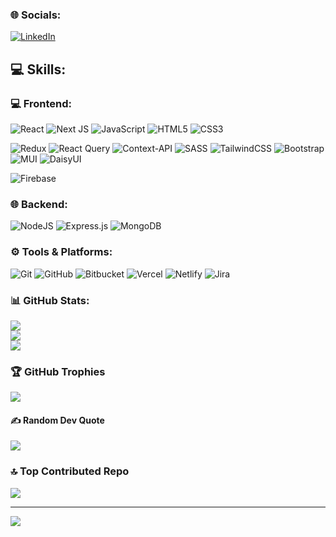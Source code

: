 
### 🌐 Socials:
[![LinkedIn](https://img.shields.io/badge/LinkedIn-%230077B5.svg?logo=linkedin&logoColor=white)](https://linkedin.com/in/pranavpremanand) 

## 💻 Skills:
### 💻 Frontend:
![React](https://img.shields.io/badge/react-%2320232a.svg?style=flat-square&logo=react&logoColor=%2361DAFB)
![Next JS](https://img.shields.io/badge/Next-black?style=flat-square&logo=next.js&logoColor=white)
![JavaScript](https://img.shields.io/badge/javascript-%23323330.svg?style=flat-square&logo=javascript&logoColor=%23F7DF1E)
![HTML5](https://img.shields.io/badge/html5-%23E34F26.svg?style=flat-square&logo=html5&logoColor=white)
![CSS3](https://img.shields.io/badge/css3-%231572B6.svg?style=flat-square&logo=css3&logoColor=white) 
<!-- ![React Native](https://img.shields.io/badge/react_native-%2320232a.svg?style=flat-square&logo=react&logoColor=%2361DAFB) -->
![Redux](https://img.shields.io/badge/redux-%23593d88.svg?style=flat-square&logo=redux&logoColor=white)
![React Query](https://img.shields.io/badge/-React%20Query-FF4154?style=flat-square&logo=react%20query&logoColor=white)
![Context-API](https://img.shields.io/badge/Context--Api-000000?style=flat-square&logo=react) 
![SASS](https://img.shields.io/badge/SASS-hotpink.svg?style=flat-square&logo=SASS&logoColor=white)
![TailwindCSS](https://img.shields.io/badge/tailwindcss-%2338B2AC.svg?style=flat-square&logo=tailwind-css&logoColor=white)
![Bootstrap](https://img.shields.io/badge/bootstrap-%238511FA.svg?style=flat-square&logo=bootstrap&logoColor=white) 
![MUI](https://img.shields.io/badge/MUI-%230081CB.svg?style=flat-square&logo=mui&logoColor=white)
![DaisyUI](https://img.shields.io/badge/daisyui-5A0EF8?style=flat-square&logo=daisyui&logoColor=white)
<!-- ![Three js](https://img.shields.io/badge/threejs-black?style=flat-square&logo=three.js&logoColor=white) -->
<!-- ![Vue.js](https://img.shields.io/badge/vue.js-%2335495e.svg?style=flat-square&logo=vuedotjs&logoColor=%234FC08D) -->
<!-- ![Angular](https://img.shields.io/badge/angular-%23DD0031.svg?style=flat-square&logo=angular&logoColor=white) -->
<!-- ![Ant-Design](https://img.shields.io/badge/-AntDesign-%230170FE?style=flat-square&logo=ant-design&logoColor=white) --> 
<!--![Chart.js](https://img.shields.io/badge/chart.js-F5788D.svg?style=flat-square&logo=chart.js&logoColor=white) -->
<!-- ![Expo](https://img.shields.io/badge/expo-1C1E24?style=flat-square&logo=expo&logoColor=#D04A37) -->
![Firebase](https://img.shields.io/badge/firebase-a08021?style=flat-square&logo=firebase&logoColor=ffcd34)
<!-- ![TypeScript](https://img.shields.io/badge/typescript-%23007ACC.svg?style=flat-square&logo=typescript&logoColor=white)
![GraphQL](https://img.shields.io/badge/-GraphQL-E10098?style=flat-square&logo=graphql&logoColor=white) -->

### 🌐 Backend:
![NodeJS](https://img.shields.io/badge/node.js-6DA55F?style=flat-square&logo=node.js&logoColor=white)
![Express.js](https://img.shields.io/badge/express.js-%23404d59.svg?style=flat-square&logo=express&logoColor=%2361DAFB) 
![MongoDB](https://img.shields.io/badge/MongoDB-%234ea94b.svg?style=flat-square&logo=mongodb&logoColor=white)
<!-- ![Python](https://img.shields.io/badge/python-3670A0?style=flat-square&logo=python&logoColor=ffdd54) -->
<!-- ![Postgres](https://img.shields.io/badge/postgres-%23316192.svg?style=flat-square&logo=postgresql&logoColor=white) -->
<!-- ![Prisma](https://img.shields.io/badge/Prisma-3982CE?style=flat-square&logo=Prisma&logoColor=white) -->
<!-- ![Twilio](https://img.shields.io/badge/Twilio-F22F46?style=flat-square&logo=Twilio&logoColor=white) -->

### ⚙️ Tools & Platforms:
![Git](https://img.shields.io/badge/git-%23F05033.svg?style=flat-square&logo=git&logoColor=white)
![GitHub](https://img.shields.io/badge/github-%23121011.svg?style=flat-square&logo=github&logoColor=white)
![Bitbucket](https://img.shields.io/badge/bitbucket-%230047B3.svg?style=flat-square&logo=bitbucket&logoColor=white)
![Vercel](https://img.shields.io/badge/vercel-%23000000.svg?style=flat-square&logo=vercel&logoColor=white)
![Netlify](https://img.shields.io/badge/netlify-%23000000.svg?style=flat-square&logo=netlify&logoColor=#00C7B7)
![Jira](https://img.shields.io/badge/jira-%230A0FFF.svg?style=flat-square&logo=jira&logoColor=white)
<!-- ![GitLab](https://img.shields.io/badge/gitlab-%23181717.svg?style=flat-square&logo=gitlab&logoColor=white) -->
<!-- ![AWS](https://img.shields.io/badge/AWS-%23FF9900.svg?style=flat-square&logo=amazon-aws&logoColor=white) -->
<!--![GithubPages](https://img.shields.io/badge/github%20pages-121013?style=flat-square&logo=github&logoColor=white)
![Google Cloud](https://img.shields.io/badge/GoogleCloud-%234285F4.svg?style=flat-square&logo=google-cloud&logoColor=white) -->
<!--![Heroku](https://img.shields.io/badge/heroku-%23430098.svg?style=flat-square&logo=heroku&logoColor=white) 
![Render](https://img.shields.io/badge/Render-%46E3B7.svg?style=flat-square&logo=render&logoColor=white)  -->

### 📊 GitHub Stats:
![](https://github-readme-stats.vercel.app/api?username=pranavpremanand&theme=react&hide_border=true&include_all_commits=true&count_private=false)<br/>
![](https://github-readme-streak-stats.herokuapp.com/?user=pranavpremanand&theme=react&hide_border=true)<br/>
![](https://github-readme-stats.vercel.app/api/top-langs/?username=pranavpremanand&theme=react&hide_border=true&include_all_commits=true&count_private=false&layout=compact)

### 🏆 GitHub Trophies
![](https://github-profile-trophy.vercel.app/?username=pranavpremanand&theme=onedark&no-frame=true&no-bg=false&margin-w=4)

#### ✍️ Random Dev Quote
![](https://quotes-github-readme.vercel.app/api?type=horizontal&theme=dark)

### 🔝 Top Contributed Repo
![](https://github-contributor-stats.vercel.app/api?username=pranavpremanand&limit=5&theme=react&combine_all_yearly_contributions=true)

---
[![](https://visitcount.itsvg.in/api?id=pranavpremanand&icon=8&color=0)](https://visitcount.itsvg.in)

 <!-- ## 💰 You can help me by Donating
  [![BuyMeACoffee](https://img.shields.io/badge/Buy%20Me%20a%20Coffee-ffdd00?style=for-the-badge&logo=buy-me-a-coffee&logoColor=black)](https://buymeacoffee.com/pranavpremanand) -->

  
<!-- Proudly created with GPRM ( https://gprm.itsvg.in ) -->

